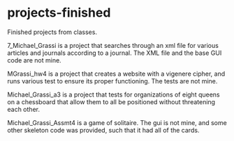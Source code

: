 # projects-finished
Finished projects from classes.


7_Michael_Grassi is a project that searches through an xml file for various articles and journals according to a journal.  The XML file and the base GUI code are not mine.

MGrassi_hw4 is a project that creates a website with a vigenere cipher, and runs various test to ensure its proper functioning.  The tests are not mine.

Michael_Grassi_a3 is a project that tests for organizations of eight queens on a chessboard that allow them to all be positioned without threatening each other.

Michael_Grassi_Assmt4 is a game of solitaire.  The gui is not mine, and some other skeleton code was provided, such that it had all of the cards.
